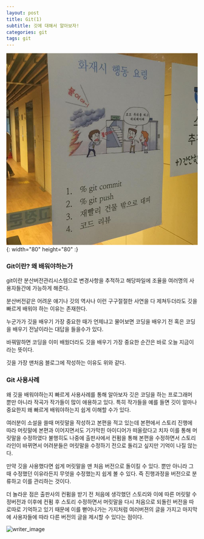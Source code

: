 ```yaml
---
layout: post
title: Git(1)
subtitle: 깃에 대해서 알아보자!
categories: git
tags: git
---
```

![git_image](/assets/images/2022-10-07-git(1)/git_important.jpg){: width="80" height="80" :}
### Git이란? 왜 배워야하는가
git이란 분산버전관리시스템으로 변경사항을 추적하고 해당파일에 조율을 여러명의 사용자들간에 가능하게 해준다.

분산버전같은 어려운 얘기나 깃의 역사나 이런 구구절절한 사연을 다 제쳐두더라도 깃을 빠르게 배워야 하는 이유는 존재한다.

누군가가 깃을 배우기 가장 중요한 때가 언제냐고 물어보면 코딩을 배우기 전 혹은 코딩을 배우기 전날이라는 대답을 들을수가 있다.

바꿔말하면 코딩을 이미 배웠더라도 깃을 배우기 가장 중요한 순간은 바로 오늘 지금이라는 뜻이다.

깃을 가장 맨처음 블로그에 작성하는 이유도 위와 같다.


### Git 사용사례
왜 깃을 배워야하는지 빠르게 사용사례를 통해 알아보자 깃은 코딩을 하는 프로그래머 뿐만 아니라 작곡가 작가들이 많이 애용하고 있다.
특히 작가들을 예를 들면 깃이 얼마나 중요한지 왜 빠르게 배워야하는지 쉽게 이해할 수가 있다.

여러분이 소설을 쓸때 머릿말을 작성하고 본편을 적고 있는데 본편에서 스토리 진행에 따라 머릿말에 본편과 이어지면서도 기가막힌 아이디어가 떠올랐다고 치자 이를 통해 머릿말을 수정하였다 불행히도 
나중에 출판사에서 컨펌을 통해 본편을 수정하면서 스토리라인이 바뀌면서 어려분들은 머릿말을 수정하기 전으로 돌리고 싶지만 기억이 나질 않는다.

만약 깃을 사용했다면 쉽게 머릿말을 맨 처음 버전으로 돌이킬 수 있다. 뿐만 아니라 그때 수정했던 이유라든지 무엇을 수정했는지 쉽게 볼 수 있다.
즉 진행과정을 버전으로 분류하고 이를 관리하는 것이다.

더 놀라운 점은 출판사의 컨펌을 받기 전 처음에 생각했던 스토리와 이에 따른 머릿말 수정버전과 이후에 컨펌 후 스토리 수정하면서 머릿말을 다시 처음으로 되돌린 버전을 따로따로 기억하고 있기 때문에 이를 뻗어나가는 가지처럼 여러버젼의 글을 가지고 마지막에 사용자들에 따라 다른 버전의 글을 제시할 수 있다는 점이다.

![writer_image](https://media.giphy.com/media/LZW4XQM1Cg2tO/giphy.gif)
